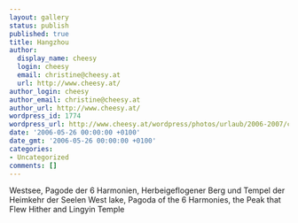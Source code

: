 ```yaml
---
layout: gallery
status: publish
published: true
title: Hangzhou
author:
  display_name: cheesy
  login: cheesy
  email: christine@cheesy.at
  url: http://www.cheesy.at/
author_login: cheesy
author_email: christine@cheesy.at
author_url: http://www.cheesy.at/
wordpress_id: 1774
wordpress_url: http://www.cheesy.at/wordpress/photos/urlaub/2006-2007/china/hangzhou/
date: '2006-05-26 00:00:00 +0100'
date_gmt: '2006-05-26 00:00:00 +0100'
categories:
- Uncategorized
comments: []
---
```

<!--:de-->Westsee, Pagode der 6 Harmonien, Herbeigeflogener Berg und Tempel der Heimkehr der Seelen
<!--:--><!--:en-->West lake, Pagoda of the 6 Harmonies, the Peak that Flew Hither and Lingyin Temple
<!--:-->
